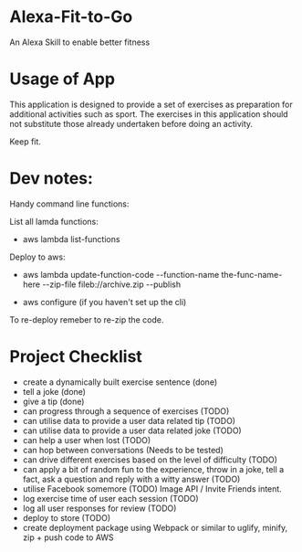 # Alexa-Fit-to-Go
An Alexa Skill to enable better fitness

# Usage of App

This application is designed to provide a set of exercises as preparation for additional activities such as sport.
The exercises in this application should not substitute those already undertaken before doing an activity. 

Keep fit.

# Dev notes:

Handy command line functions:

List all lamda functions:
- aws lambda list-functions

Deploy to aws:
- aws lambda update-function-code --function-name the-func-name-here --zip-file fileb://archive.zip --publish

- aws configure (if you haven't set up the cli)

To re-deploy remeber to re-zip the code.

# Project Checklist

- create a dynamically built exercise sentence (done)
- tell a joke (done)
- give a tip (done)
- can progress through a sequence of exercises (TODO)
- can utilise data to provide a user data related tip (TODO)
- can utilise data to provide a user data related joke (TODO)
- can help a user when lost (TODO)
- can hop between conversations (Needs to be tested)
- can drive different exercises based on the level of difficulty (TODO)
- can apply a bit of random fun to the experience, throw in a joke, tell a fact, ask a question and reply with a witty answer (TODO)
- utilise Facebook somemore (TODO) Image API / Invite Friends intent.
- log exercise time of user each session (TODO)
- log all user responses for review (TODO)
- deploy to store (TODO)
- create deployment package using Webpack or similar to uglify, minify, zip + push code to AWS

